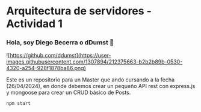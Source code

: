 # Arquitectura de servidores - Actividad 1
### Hola, soy Diego Becerra o **dDumst** 👋

![https://github.com/ddumst](https://user-images.githubusercontent.com/1307894/212375663-b2b2b89b-0530-4320-a254-928f1878ba86.png)

Este es un repositorio para un Master que ando cursando a la fecha (26/04/2024), en donde debemos crear un pequeño API rest con express.js y mongoose para crear un CRUD básico de Posts.

```js
npm start
```
